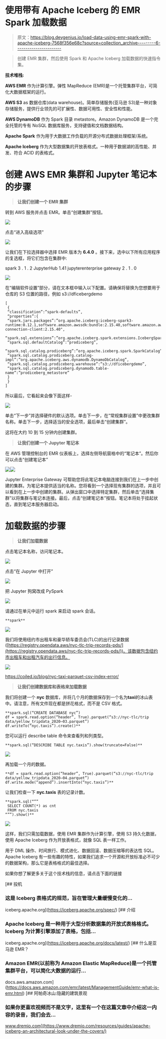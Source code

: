 # 使用带有 Apache Iceberg 的 EMR Spark 加载数据

> 原文：<https://blog.devgenius.io/load-data-using-emr-spark-with-apache-iceberg-7568f356e68c?source=collection_archive---------6----------------------->

> 创建 EMR 集群，然后使用 Spark 和 Apache Iceberg 加载数据的快速指令集。

**技术堆栈:**

**AWS EMR** 作为计算引擎。弹性 MapReduce (EMR)是一个托管集群平台，可简化大数据框架的运行。

**AWS S3** as 数据仓库(data warehouse)。简单存储服务(亚马逊 S3)是一种对象存储服务，提供行业领先的可扩展性、数据可用性、安全性和性能。

**AWS DynamoDB** 作为 Spark 目录 metastore。Amazon DynamoDB 是一个完全托管的专有 NoSQL 数据库服务，支持键值和文档数据结构。

**Apache Spark** 作为用于大数据工作负载的开源分布式数据处理框架/系统。

**Apache Iceberg** 作为大型数据集的开放表格式。一种用于数据湖的高性能、并发、符合 ACID 的表格式。

# 创建 AWS EMR 集群和 Jupyter 笔记本的步骤

> **让我们创建一个 EMR 集群**

转到 AWS 服务并点击 EMR。单击“创建集群”按钮。

![](img/2e2bcd93308942724e21eecf81a575c6.png)

点击“进入高级选项”

![](img/d8cfd21c5f1c5a41b179d12968641fac.png)

让我们在下拉选择器中选择 EMR 版本为 **6.4.0** 。接下来，选中以下所有应用程序的复选框，将它们包含在集群中:

spark 3 . 1 . 2
JupyterHub 1.41
jupyterenterprise gateway 2 . 1 . 0

![](img/1736906b62e22ba5f16737f8944d84a9.png)

在“编辑软件设置”部分，请在文本框中输入以下配置。请确保将<your s3="" path="">替换为您想要用于仓库的 S3 位置的路径，例如 s3://dficebergdemo</your>

```
[
 {
 “classification”:”spark-defaults”,
 “properties”:{
 “spark.jars.packages”:”org.apache.iceberg:iceberg-spark3-runtime:0.12.1,software.amazon.awssdk:bundle:2.15.40,software.amazon.awssdk:url-connection-client:2.15.40",
 “spark.sql.extensions”:”org.apache.iceberg.spark.extensions.IcebergSparkSessionExtensions”,
 “spark.sql.defaultCatalog”:”prodiceberg”,
 “spark.sql.catalog.prodiceberg”:”org.apache.iceberg.spark.SparkCatalog”,
 “spark.sql.catalog.prodiceberg.catalog-impl”:”org.apache.iceberg.aws.dynamodb.DynamoDbCatalog”,
 “spark.sql.catalog.prodiceberg.warehouse”:”s3://dficebergdemo”,
 “spark.sql.catalog.prodiceberg.dynamodb.table-name”:”prodiceberg_metastore”
 }
 }
]
```

所以最后，它看起来会像下面这样-

![](img/9a4118e1a7df5c7c20bf8137608384d3.png)

单击“下一步”并选择硬件的默认选项。单击下一步，在“常规集群设置”中更改集群名称。单击下一步，选择适当的安全选项，最后单击“创建集群”。

这将在大约 10 到 15 分钟内创建集群。

> **让我们创建一个 Jupyter 笔记本**

在 AWS 管理控制台的 EMR 仪表板上，选择左侧导航窗格中的“笔记本”。然后你可以点击“创建笔记本”

![](img/d4e8f452bdb52cb07d19de2d4460d89a.png)![](img/59d9fabac2c2c3941a0eff820bdcd9e5.png)

Jupyter Enterprise Gateway 可帮助您将此笔记本电脑连接到我们在上一步中创建的集群。为笔记本提供适当的名称。您将看到一个选择现有集群的选项，并且可以看到在上一步中创建的集群。从弹出窗口中选择特定集群，然后单击“选择集群”以将集群与笔记本连接。最后，点击“创建笔记本”按钮。笔记本将处于挂起状态，直到笔记本服务器启动。

# 加载数据的步骤

> **让我们加载数据**

点击笔记本名称，访问笔记本。

![](img/555b6ca7cec8c5bef44d996c9d5bd841.png)

点击“在 Jupyter 中打开”

![](img/9d65ffb70fbdb30f683a98c35960d3f1.png)

把 Jupyter 狗窝改成 PySpark

![](img/37556504e2aa2d5e56371632d52ea60a.png)

请通过在单元中运行 spark 来启动 spark 会话。

```
**spark**
```

![](img/91ca4fbbde156c4deaa5e36882063a14.png)

我们将使用纽约市出租车和豪华轿车委员会(TLC)的出行记录数据([https://registry.opendata.aws/nyc-tlc-trip-records-pds/](https://registry.opendata.aws/nyc-tlc-trip-records-pds/))。该数据包含纽约市出租车和出租汽车的出行信息。

![](img/0b9dc1e64f0248a9949616a46374c15a.png)

https://coiled.io/blog/nyc-taxi-parquet-csv-index-error/

> **让我们创建数据库和表格来加载数据**

我们将创建一个 **nyc** 数据库，并将几个月的数据保存到一个名为**taxi**的冰山表中。请注意，所有文件现在都是拼花格式，而不是 CSV 格式。

```
**spark.sql(“CREATE DATABASE nyc”)
df = spark.read.option(“header”, True).parquet(“s3://nyc-tlc/trip data/yellow_tripdata_2020–03.parquet”)
df.writeTo(“nyc.taxis”).create()**
```

您可以运行 describe table 命令来查看列和列类型。

```
**spark.sql(“DESCRIBE TABLE nyc.taxis”).show(truncate=False)**
```

![](img/607ed244dae746e759045c4bf56bef85.png)

再加载一个月的数据。

```
**df = spark.read.option(“header”, True).parquet(“s3://nyc-tlc/trip data/yellow_tripdata_2020–04.parquet”)
df.write.mode(“append”).insertInto(“nyc.taxis”)**
```

让我们检查一下 **nyc.taxis** 表的记录计数。

```
**spark.sql(“””
 SELECT COUNT(*) as cnt
 FROM nyc.taxis
“””).show()**
```

![](img/9724e21b63af580b57afe1a3ee12b230.png)

这样，我们只需加载数据，使用 EMR 集群作为计算引擎，使用 S3 持久化数据，使用 Apache Iceberg 作为开放表格式，就像 SQL 表一样工作。

用于 DML 操作、时间旅行、模式进化、数据回滚、数据压缩等的表达性 SQL。Apache Iceberg 有一些有趣的特性，如果我们追求一个开源和开放标准必不可少的数据架构，那么它是表格格式的最佳选择。

如果你想了解更多关于这个技术栈的信息，请点击下面的链接

[](https://iceberg.apache.org/spec/) [## 投机

### 这是 Iceberg 表格式的规范，旨在管理大量缓慢变化的…

iceberg.apache.org](https://iceberg.apache.org/spec/) [](https://iceberg.apache.org/docs/latest/) [## 介绍

### Apache Iceberg 是一种用于大型分析数据集的开放式表格格式。Iceberg 为计算引擎添加了表格，包括…

iceberg.apache.org](https://iceberg.apache.org/docs/latest/)  [## 什么是亚马逊 EMR？

### Amazon EMR(以前称为 Amazon Elastic MapReduce)是一个托管集群平台，可以简化大数据的运行…

docs.aws.amazon.com](https://docs.aws.amazon.com/emr/latest/ManagementGuide/emr-what-is-emr.html) [](https://www.dremio.com/resources/guides/apache-iceberg-an-architectural-look-under-the-covers/) [## 阿帕奇冰山:隐藏的建筑景观

### 如果你更喜欢视频而不是文字，这里有一个在这篇文章中介绍这一内容的录音，我们会去…

www.dremio.com](https://www.dremio.com/resources/guides/apache-iceberg-an-architectural-look-under-the-covers/)